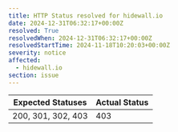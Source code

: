 ```yaml
---
title: HTTP Status resolved for hidewall.io
date: 2024-12-31T06:32:17+00:00Z
resolved: True
resolvedWhen: 2024-12-31T06:32:17+00:00Z
resolvedStartTime: 2024-11-18T10:20:03+00:00Z
severity: notice
affected:
  - hidewall.io
section: issue
---
```


| Expected Statuses | Actual Status  |
|-------------------|----------------|
| 200, 301, 302, 403 | 403 |
